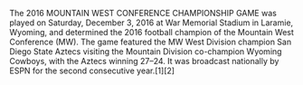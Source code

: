The 2016 MOUNTAIN WEST CONFERENCE CHAMPIONSHIP GAME was played on Saturday, December 3, 2016 at War Memorial Stadium in Laramie, Wyoming, and determined the 2016 football champion of the Mountain West Conference (MW). The game featured the MW West Division champion San Diego State Aztecs visiting the Mountain Division co-champion Wyoming Cowboys, with the Aztecs winning 27–24. It was broadcast nationally by ESPN for the second consecutive year.[1][2]
